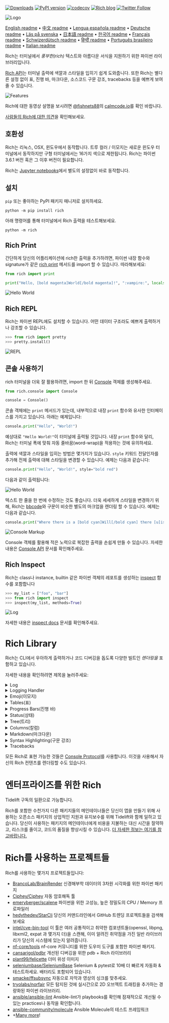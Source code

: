 [![Downloads](https://pepy.tech/badge/rich/month)](https://pepy.tech/project/rich)
[![PyPI version](https://badge.fury.io/py/rich.svg)](https://badge.fury.io/py/rich)
[![codecov](https://codecov.io/gh/willmcgugan/rich/branch/master/graph/badge.svg)](https://codecov.io/gh/willmcgugan/rich)
[![Rich blog](https://img.shields.io/badge/blog-rich%20news-yellowgreen)](https://www.willmcgugan.com/tag/rich/)
[![Twitter Follow](https://img.shields.io/twitter/follow/willmcgugan.svg?style=social)](https://twitter.com/willmcgugan)

![Logo](https://github.com/willmcgugan/rich/raw/master/imgs/logo.svg)

[English readme](https://github.com/willmcgugan/rich/blob/master/README.md)
 • [中文 readme](https://github.com/willmcgugan/rich/blob/master/README.cn.md)
 • [Lengua española readme](https://github.com/willmcgugan/rich/blob/master/README.es.md)
 • [Deutsche readme](https://github.com/willmcgugan/rich/blob/master/README.de.md)
 • [Läs på svenska](https://github.com/willmcgugan/rich/blob/master/README.sv.md)
 • [日本語 readme](https://github.com/willmcgugan/rich/blob/master/README.ja.md)
 • [한국어 readme](https://github.com/willmcgugan/rich/blob/master/README.kr.md)
 • [Français readme](https://github.com/willmcgugan/rich/blob/master/README.fr.md)
 • [Schwizerdütsch readme](https://github.com/willmcgugan/rich/blob/master/README.de-ch.md)
 • [हिन्दी readme](https://github.com/willmcgugan/rich/blob/master/README.hi.md)
 • [Português brasileiro readme](https://github.com/willmcgugan/rich/blob/master/README.pt-br.md)
 • [Italian readme](https://github.com/willmcgugan/rich/blob/master/README.it.md)

Rich는 터미널에서 _풍부한(rich)_ 텍스트와 아름다운 서식을 지원하기 위한 파이썬 라이브러리입니다.

[Rich API](https://rich.readthedocs.io/en/latest/)는 터미널 출력에 색깔과 스타일을 입히기 쉽게 도와줍니다. 또한 Rich는 별다른 설정 없이 표, 진행 바, 마크다운, 소스코드 구문 강조, tracebacks 등을 예쁘게 보여줄 수 있습니다.  

![Features](https://github.com/willmcgugan/rich/raw/master/imgs/features.png)

Rich에 대한 동영상 설명을 보시려면 [@fishnets88](https://twitter.com/fishnets88)의 [calmcode.io](https://calmcode.io/rich/introduction.html)를 확인 바랍니다.

[사람들의 Rich에 대한 의견](https://www.willmcgugan.com/blog/pages/post/rich-tweets/)을 확인해보세요.

## 호환성

Rich는 리눅스, OSX, 윈도우에서 동작합니다. 트루 컬러 / 이모지는 새로운 윈도우 터미널에서 동작하지만 구형 터미널에서는 16가지 색으로 제한됩니다. Rich는 파이썬 3.6.1 버전 혹은 그 이후 버전이 필요합니다.

Rich는 [Jupyter notebooks](https://jupyter.org/)에서 별도의 설정없이 바로 동작합니다.

## 설치

`pip` 또는 좋아하는 PyPI 패키지 매니저로 설치하세요.

```
python -m pip install rich
```

아래 명령어를 통해 터미널에서 Rich 출력을 테스트해보세요.

```
python -m rich
```

## Rich Print

간단하게 당신의 어플리케이션에 rich한 출력을 추가하려면, 파이썬 내장 함수와 signature가 같은 [rich print](https://rich.readthedocs.io/en/latest/introduction.html#quick-start) 메서드를 import 할 수 있습니다. 
따라해보세요:

```python
from rich import print

print("Hello, [bold magenta]World[/bold magenta]!", ":vampire:", locals())
```

![Hello World](https://github.com/willmcgugan/rich/raw/master/imgs/print.png)

## Rich REPL

Rich는 파이썬 REPL에도 설치할 수 있습니다. 어떤 데이터 구조라도 예쁘게 출력하거나 강조할 수 있습니다.

```python
>>> from rich import pretty
>>> pretty.install()
```

![REPL](https://github.com/willmcgugan/rich/raw/master/imgs/repl.png)

## 콘솔 사용하기

rich 터미널을 더욱 잘 활용하려면, import 한 뒤 [Console](https://rich.readthedocs.io/en/latest/reference/console.html#rich.console.Console) 객체를 생성해주세요.

```python
from rich.console import Console

console = Console()
```
 
콘솔 객체에는 `print` 메서드가 있는데, 내부적으로 내장 `print` 함수와 유사한 인터페이스를 가지고 있습니다. 아래는 예제입니다:

```python
console.print("Hello", "World!")
```
 
예상대로 `"Hello World!"`이 터미널에 출력될 것입니다. 내장 `print` 함수와 달리, Rich는 터미널 폭에 맞춰 자동 줄바꿈(word-wrap)을 적용하는 것에 유의하세요.

출력에 색깔과 스타일을 입히는 방법은 몇가지가 있습니다. `style` 키워드 전달인자를 추가해 전체 출력에 대해 스타일을 변경할 수 있습니다. 예제는 다음과 같습니다:

```python
console.print("Hello", "World!", style="bold red")
```

다음과 같이 출력됩니다:

![Hello World](https://github.com/willmcgugan/rich/raw/master/imgs/hello_world.png)

텍스트 한 줄을 한 번에 수정하는 것도 좋습니다. 더욱 세세하게 스타일을 변경하기 위해, Rich는 [bbcode](https://en.wikipedia.org/wiki/BBCode)와 구문이 비슷한 별도의 마크업을 렌더링 할 수 있습니다. 예제는 다음과 같습니다.

```python
console.print("Where there is a [bold cyan]Will[/bold cyan] there [u]is[/u] a [i]way[/i].")
```

![Console Markup](https://github.com/willmcgugan/rich/raw/master/imgs/where_there_is_a_will.png)

Console 객체를 활용해 적은 노력으로 복잡한 출력을 손쉽게 만들 수 있습니다. 자세한 내용은 [Console API](https://rich.readthedocs.io/en/latest/console.html) 문서를 확인해주세요.

## Rich Inspect

Rich는 class나 instance, builtin 같은 파이썬 객체의 레포트를 생성하는 [inspect](https://rich.readthedocs.io/en/latest/reference/init.html?highlight=inspect#rich.inspect) 함수를 포함합니다

```python
>>> my_list = ["foo", "bar"]
>>> from rich import inspect
>>> inspect(my_list, methods=True)
```

![Log](https://github.com/willmcgugan/rich/raw/master/imgs/inspect.png)

자세한 내용은 [inspect docs](https://rich.readthedocs.io/en/latest/reference/init.html#rich.inspect) 문서를 확인해주세요.

# Rich Library

Rich는 CLI에서 우아하게 출력하거나 코드 디버깅을 돕도록 다양한 빌트인 _렌더링을_ 포함하고 있습니다. 

자세한 내용을 확인하려면 제목을 눌러주세요:

<details>
<summary>Log</summary>
 
Console 객체는 `print()`와 인터페이스가 유사한 `log()` 메서드를 가지고 있습니다. `Log()`는 호출이 이루어진 파일과 라인, 현재 시간도 같이 출력합니다. 기본적으로 Rich는 파이썬 구조체와 repr string에 대해 신택스 하이라이팅을 지원합니다. 만약 당신이 collection(예를 들어 dict나 list)을 로깅한다면, Rich는 표현 가능한 공간에 맞춰 예쁘게 출력해줍니다. 이러한 기능들에 대한 예시입니다:

```python
from rich.console import Console
console = Console()

test_data = [
    {"jsonrpc": "2.0", "method": "sum", "params": [None, 1, 2, 4, False, True], "id": "1",},
    {"jsonrpc": "2.0", "method": "notify_hello", "params": [7]},
    {"jsonrpc": "2.0", "method": "subtract", "params": [42, 23], "id": "2"},
]

def test_log():
    enabled = False
    context = {
        "foo": "bar",
    }
    movies = ["Deadpool", "Rise of the Skywalker"]
    console.log("Hello from", console, "!")
    console.log(test_data, log_locals=True)


test_log()
```

위 코드의 실행 결과는 다음과 같습니다:

![Log](https://github.com/willmcgugan/rich/raw/master/imgs/log.png)

`log_locals` 인자를 사용하면 log 메서드가 호출된 곳의 로컬 변수들을 표로 보여준다는 것도 알아두세요.

로그 메서드는 서버처럼 오랫동안 실행되는 어플리케이션을 터미널로 로깅할때 사용할 수 있지만 디버깅 할 때도 매우 좋습니다. 

</details>
<details>
<summary>Logging Handler</summary>

또한 내장된 [Handler class](https://rich.readthedocs.io/en/latest/logging.html)를 사용해 파이썬의 로깅 모듈의 출력을 형태를 꾸미거나 색을 입힐 수 있습니다. 다음은 예제입니다:

![Logging](https://github.com/willmcgugan/rich/raw/master/imgs/logging.png)

</details>

<details>
<summary>Emoji(이모지)</summary>

콘솔 출력에 이모지를 넣으려면 두 콜론(:) 사이에 이모지 이름을 넣어주세요. 다음은 예제입니다:

```python
>>> console.print(":smiley: :vampire: :pile_of_poo: :thumbs_up: :raccoon:")
😃 🧛 💩 👍 🦝
```

부디 이 기능을 잘 사용해주세요.

</details>

<details>
<summary>Tables(표)</summary>

Rich는 유니코드 박스 문자와 함께 [표](https://rich.readthedocs.io/en/latest/tables.html)를 자유롭게 렌더링할 수 있습니다. 가장자리, 스타일, 셀 정렬 등을 정말 다양하게 구성할 수 있습니다.

![table movie](https://github.com/willmcgugan/rich/raw/master/imgs/table_movie.gif)

위의 애니메이션은 example 디렉토리의 [table_movie.py](https://github.com/willmcgugan/rich/blob/master/examples/table_movie.py)로 생성되었습니다.

더 간단한 표 예제입니다:

```python
from rich.console import Console
from rich.table import Table

console = Console()

table = Table(show_header=True, header_style="bold magenta")
table.add_column("Date", style="dim", width=12)
table.add_column("Title")
table.add_column("Production Budget", justify="right")
table.add_column("Box Office", justify="right")
table.add_row(
    "Dec 20, 2019", "Star Wars: The Rise of Skywalker", "$275,000,000", "$375,126,118"
)
table.add_row(
    "May 25, 2018",
    "[red]Solo[/red]: A Star Wars Story",
    "$275,000,000",
    "$393,151,347",
)
table.add_row(
    "Dec 15, 2017",
    "Star Wars Ep. VIII: The Last Jedi",
    "$262,000,000",
    "[bold]$1,332,539,889[/bold]",
)

console.print(table)
```

이는 다음과 같이 출력됩니다:

![table](https://github.com/willmcgugan/rich/raw/master/imgs/table.png)

콘솔 출력은 `print()`나 `log()`와 같은 방식으로 렌더링 된다는 것을 주의하세요. 사실, Rich로 표현할 수 있는 것은 무엇이든 headers / rows (심지어 다른 표들도)에 포함할 수 있습니다. 

`Table` 클래스는 터미널의 폭에 맞춰 필요한 만큼 줄을 내리고 열 길이를 스스로 조절합니다. 위의 표보다 작은 터미널에서 만들어진 표 예시입니다:

![table2](https://github.com/willmcgugan/rich/raw/master/imgs/table2.png)

</details>

<details>
<summary>Progress Bars(진행 바)</summary>

Rich는 오래 걸리는 작업들을 위해 깜빡임 없는 [진행](https://rich.readthedocs.io/en/latest/progress.html) 바를 여러개 표현할 수 있습니다.

기본적인 사용을 위해선 아무 sequence나 `track` 함수로 감싸고 결과를 반복해주세요. 다음은 예제입니다:

```python
from rich.progress import track

for step in track(range(100)):
    do_step(step)
```

여러개의 진행 바를 추가하는 것도 어렵지 않습니다. 아래는 공식문서에서 따온 예시입니다:

![progress](https://github.com/willmcgugan/rich/raw/master/imgs/progress.gif)

칼럼들은 수정해 원하는 세부정보를 보여줄 수도 있습니다. 기본으로 내장된 칼럼들은 완료 퍼센티지, 파일 크기, 파일 속도, 남은 시간입니다. 다운로드 진행을 보여주는 다른 예제입니다:

![progress](https://github.com/willmcgugan/rich/raw/master/imgs/downloader.gif)

직접 해보시려면, 진행 바와 함께 여러개의 URL들을 동시에 다운로드 받는 예제인 [examples/downloader.py](https://github.com/willmcgugan/rich/blob/master/examples/downloader.py)를 확인해주세요.

</details>

<details>
<summary>Status(상태)</summary>

진행 상황을 계산하기 어려운 경우, [상태](https://rich.readthedocs.io/en/latest/reference/console.html#rich.console.Console.status) 메서드를 사용할 수 있습니다. 이 메서드는 '스피너' 애니메이션과 메세지를 표시합니다. 애니메이션은 당신이 콘솔을 정상적으로 사용하는 것을 막지 못합니다. 다음은 예제입니다:

```python
from time import sleep
from rich.console import Console

console = Console()
tasks = [f"task {n}" for n in range(1, 11)]

with console.status("[bold green]Working on tasks...") as status:
    while tasks:
        task = tasks.pop(0)
        sleep(1)
        console.log(f"{task} complete")
```

이 예제는 터미널에 아래와 같이 출력합니다.

![status](https://github.com/willmcgugan/rich/raw/master/imgs/status.gif)

스피너 애니메이션은 [cli-spinners](https://www.npmjs.com/package/cli-spinners)에서 빌려왔습니다. `spinner` 파라미터를 선택해서 특정 스피너를 선택할 수도 있습니다. 어떤 값을 선택할 수 있는지는 아래 명령어를 통해 확인할 수 있습니다:

```
python -m rich.spinner
```

위의 명령어를 입력하면 아래와 같은 출력됩니다:

![spinners](https://github.com/willmcgugan/rich/raw/master/imgs/spinners.gif)

</details>

<details>
<summary>Tree(트리)</summary>
 
Rich는 가이드라인과 함께 [트리](https://rich.readthedocs.io/en/latest/tree.html)를 표현할 수 있습니다. 파일 구조나, 계층적 데이터를 보여주는데 적합합니다.

트리의 라벨은 간단한 텍스트나 Rich로 표현할 수 있는 것은 모든지 가능합니다. 아래의 예시를 따라해보세요:

```
python -m rich.tree
```

이는 아래와 같이 출력됩니다:

![markdown](https://github.com/willmcgugan/rich/raw/master/imgs/tree.png)
 
리눅스의 `tree` 명령어처럼 아무 디렉토리의 트리를 보여주는 스크립트 예제를 보시려면 [tree.py](https://github.com/willmcgugan/rich/blob/master/examples/tree.py)를 확인해주세요.

</details>

<details>
<summary>Columns(칼럼)</summary>

Rich는 내용을 같거나 적절한 폭으로 깔끔하게 [칼럼](https://rich.readthedocs.io/en/latest/columns.html)을 표현할 수 있습니다. 아래 예제는 종렬로 디렉토리 리스트를 보여주는 (MacOS / Linux)의 `ls` 명령어의 기본적인 클론입니다:

```python
import os
import sys

from rich import print
from rich.columns import Columns

directory = os.listdir(sys.argv[1])
print(Columns(directory))
```

아래 스크린샷은 API에서 뽑은 데이터를 종렬로 표현하는 [칼럼 예제](https://github.com/willmcgugan/rich/blob/master/examples/columns.py)의 출력 결과입니다:

![columns](https://github.com/willmcgugan/rich/raw/master/imgs/columns.png)

</details>

<details>
<summary>Markdown(마크다운)</summary>

Rich는 [마크다운](https://rich.readthedocs.io/en/latest/markdown.html)을 표현하거나 형태를 터미널에 맞추어 적절히 변환할 수 있습니다.

마크다운을 표현하기 위해서는 `Markdown` 클래스를 import하고 마크다운을 포함하고 있는 문자열을 통해 객체를 생성해주세요. 다음은 예제입니다:

```python
from rich.console import Console
from rich.markdown import Markdown

console = Console()
with open("README.md") as readme:
    markdown = Markdown(readme.read())
console.print(markdown)
```

위 코드는 아래와 같은 출력 결과를 만들 것입니다:

![markdown](https://github.com/willmcgugan/rich/raw/master/imgs/markdown.png)

</details>

<details>
<summary>Syntax Highlighting(구문 강조)</summary>

Rich는 [구문 강조](https://rich.readthedocs.io/en/latest/syntax.html) 기능을 수행하기 위해 [pygments](https://pygments.org/) 라이브러리를 사용합니다. 사용법은 마크다운과 유사합니다. `Syntax` 객체를 생성하고 콘솔에 출력하세요. 예제는 다음과 같습니다:

```python
from rich.console import Console
from rich.syntax import Syntax

my_code = '''
def iter_first_last(values: Iterable[T]) -> Iterable[Tuple[bool, bool, T]]:
    """Iterate and generate a tuple with a flag for first and last value."""
    iter_values = iter(values)
    try:
        previous_value = next(iter_values)
    except StopIteration:
        return
    first = True
    for value in iter_values:
        yield first, False, previous_value
        first = False
        previous_value = value
    yield first, True, previous_value
'''
syntax = Syntax(my_code, "python", theme="monokai", line_numbers=True)
console = Console()
console.print(syntax)
```

위 코드는 아래와 같은 출력 결과를 만들 것입니다:

![syntax](https://github.com/willmcgugan/rich/raw/master/imgs/syntax.png)

</details>

<details>
<summary>Tracebacks</summary>
  
Rich는 [예쁜 tracebacks](https://rich.readthedocs.io/en/latest/traceback.html)을 표현할 수 있습니다. 이것은 읽기도 더 쉽고 일반적인 파이썬 tracebacks 보다 더 많은 코드를 보여줍니다. uncaught exceptions가 Rich로 출력되도록 Rich를 기본 Traceback 핸들러로 설정할 수도 있습니다. 

OSX에서는 이렇게 출력됩니다 (리눅스도 유사함):

![traceback](https://github.com/willmcgugan/rich/raw/master/imgs/traceback.png)

</details>

모든 Rich로 표현 가능한 것들은 [Console Protocol](https://rich.readthedocs.io/en/latest/protocol.html)를 사용합니다. 이것을 사용해서 자신의 Rich 컨텐츠를 렌더링할 수도 있습니다.

# 엔터프라이즈를 위한 Rich

Tidelift 구독의 일환으로 가능합니다.

Rich를 포함한 수천가지 다른 패키지들의 메인테이너들은 당신이 앱을 만들기 위해 사용하는 오픈소스 패키지의 상업적인 지원과 유지보수를 위해 Tidelift와 함께 일하고 있습니다. 당신이 사용하는 패키지의 메인테이너에게 비용을 지불하는 대신 시간을 절약하고, 리스크를 줄이고, 코드의 품질을 향상시킬 수 있습니다. [더 자세한 정보는 여기를 참고바랍니다.](https://tidelift.com/subscription/pkg/pypi-rich?utm_source=pypi-rich&utm_medium=referral&utm_campaign=enterprise&utm_term=repo)  

# Rich를 사용하는 프로젝트들

Rich를 사용하는 몇가지 프로젝트들입니다:

- [BrancoLab/BrainRender](https://github.com/BrancoLab/BrainRender)
  신경해부학 데이터의 3차원 시각화를 위한 파이썬 패키지
- [Ciphey/Ciphey](https://github.com/Ciphey/Ciphey)
  자동 암호해독 툴
- [emeryberger/scalene](https://github.com/emeryberger/scalene)
  파이썬을 위한 고성능, 높은 정밀도의 CPU / Memory 프로파일러
- [hedythedev/StarCli](https://github.com/hedythedev/starcli)
  당신의 커맨드라인에서 GitHub 트렌딩 프로젝트들을 검색해보세요
- [intel/cve-bin-tool](https://github.com/intel/cve-bin-tool)
  이 툴은 여러 공통적이고 취약한 컴포넨트들(openssl, libpng, libxml2, expat 과 몇가지 더)을 스캔해, 이미 알려진 취약점을 가진 일반 라이브러리가 당신의 시스템에 있는지 알려줍니다.
- [nf-core/tools](https://github.com/nf-core/tools)
  nf-core 커뮤니티를 위한 도우미 도구를 포함한 파이썬 패키지.
- [cansarigol/pdbr](https://github.com/cansarigol/pdbr)
  개선된 디버깅을 위한 pdb + Rich 라이브러리
- [plant99/felicette](https://github.com/plant99/felicette)
  더미 위성 이미지
- [seleniumbase/SeleniumBase](https://github.com/seleniumbase/SeleniumBase)
  Selenium & pytest로 10배 더 빠르게 자동화 & 테스트하세요. 배터리도 포함되어 있습니다.
- [smacke/ffsubsync](https://github.com/smacke/ffsubsync)
  자동으로 자막과 영상의 싱크를 맞추세요.
- [tryolabs/norfair](https://github.com/tryolabs/norfair)
  모든 탐지된 것에 실시간으로 2D 오브젝트 트래킹을 추가하는 경량화된 파이썬 라이브러리.
- [ansible/ansible-lint](https://github.com/ansible/ansible-lint) 
  Ansible-lint가 playbooks를 확인해 잠재적으로 개선될 수 있는 practices나 동작을 확인합니다.
- [ansible-community/molecule](https://github.com/ansible-community/molecule)
  Ansible Molecule의 테스트 프레임워크
- +[Many more](https://github.com/willmcgugan/rich/network/dependents)!

<!-- This is a test, no need to translate -->
